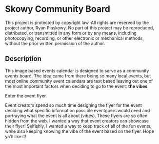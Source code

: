 # Skowy Community Board

This project is protected by copyright law. All rights are reserved by the project author, Ryan Piaskowy. No part of this project may be reproduced, distributed, or transmitted in any form or by any means, including photocopying, recording, or other electronic or mechanical methods, without the prior written permission of the author.

## Description

This image based events calendar is designed to serve as a community events board. The idea came from there being so many local events, but most online community event calendars are text based leaving out one of the most important factors when deciding to go to the event: **the vibes**

Enter the event flyer.  

Event creators spend so much time designing the flyer for the event deciding what specific information possible eventgoers would need and portraying what the event is all about (vibes). These flyers are so often hidden from the web. I wanted a way that event creators can showcase their flyer! Selfishly, I wanted a way to keep track of all of the fun events, while also keeping knowing the vibe of the event based on the flyer. Hope ya'll like it!
